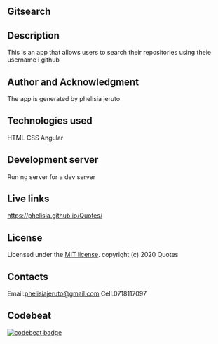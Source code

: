## Gitsearch

## Description
This is an app that allows users to search their repositories using theie username i github


## Author and Acknowledgment
The app is generated by phelisia jeruto

## Technologies used
HTML
CSS
Angular


## Development server
Run ng server for a dev server

## Live links
 https://phelisia.github.io/Quotes/
 
 
## License
Licensed under the [MIT license](LICENSE).
copyright (c) 2020 Quotes

## Contacts
Email:phelisiajeruto@gmail.com
Cell:0718117097

## Codebeat
[![codebeat badge](https://codebeat.co/badges/fd65d9e1-b1d0-4ae8-aed1-1c6a3ee614c8)](https://codebeat.co/projects/github-com-phelisia-gitsearch-master)

